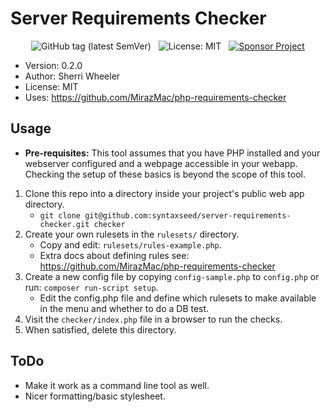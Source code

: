 # Server Requirements Checker

<div align="center">
    <img src="https://img.shields.io/github/tag/syntaxseed/server-requirements-checker.svg" alt="GitHub tag (latest SemVer)">&nbsp;&nbsp;
    <img src="https://img.shields.io/github/license/syntaxseed/templateseed" alt="License: MIT">
    &nbsp;&nbsp;<a href="https://github.com/syntaxseed#donatecontribute"><img src="https://img.shields.io/badge/Sponsor-Project-blue" alt="Sponsor Project" /></a>
</div>

* Version: 0.2.0
* Author: Sherri Wheeler
* License: MIT
* Uses: https://github.com/MirazMac/php-requirements-checker

## Usage

* **Pre-requisites:** This tool assumes that you have PHP installed and your webserver configured and a webpage accessible in your webapp. Checking the setup of these basics is beyond the scope of this tool.

1. Clone this repo into a directory inside your project's public web app directory.
   * `git clone git@github.com:syntaxseed/server-requirements-checker.git checker`
2. Create your own rulesets in the `rulesets/` directory.
   * Copy and edit: `rulesets/rules-example.php`.
   * Extra docs about defining rules see: https://github.com/MirazMac/php-requirements-checker
3. Create a new config file by copying `config-sample.php` to `config.php` or run: `composer run-script setup`.
   * Edit the config.php file and define which rulesets to make available in the menu and whether to do a DB test.
4. Visit the `checker/index.php` file in a browser to run the checks.
5. When satisfied, delete this directory.

## ToDo

* Make it work as a command line tool as well.
* Nicer formatting/basic stylesheet.
